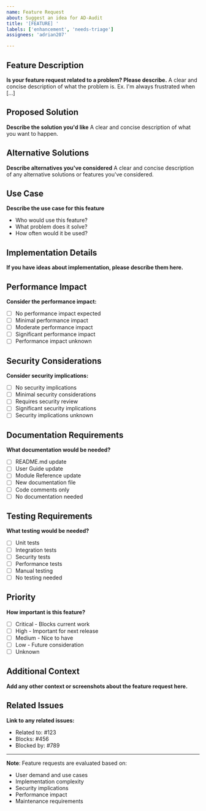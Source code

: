 ```yaml
---
name: Feature Request
about: Suggest an idea for AD-Audit
title: '[FEATURE] '
labels: ['enhancement', 'needs-triage']
assignees: 'adrian207'

---
```


## Feature Description

**Is your feature request related to a problem? Please describe.**
A clear and concise description of what the problem is. Ex. I'm always frustrated when [...]

## Proposed Solution

**Describe the solution you'd like**
A clear and concise description of what you want to happen.

## Alternative Solutions

**Describe alternatives you've considered**
A clear and concise description of any alternative solutions or features you've considered.

## Use Case

**Describe the use case for this feature**
- Who would use this feature?
- What problem does it solve?
- How often would it be used?

## Implementation Details

**If you have ideas about implementation, please describe them here.**

## Performance Impact

**Consider the performance impact:**
- [ ] No performance impact expected
- [ ] Minimal performance impact
- [ ] Moderate performance impact
- [ ] Significant performance impact
- [ ] Performance impact unknown

## Security Considerations

**Consider security implications:**
- [ ] No security implications
- [ ] Minimal security considerations
- [ ] Requires security review
- [ ] Significant security implications
- [ ] Security implications unknown

## Documentation Requirements

**What documentation would be needed?**
- [ ] README.md update
- [ ] User Guide update
- [ ] Module Reference update
- [ ] New documentation file
- [ ] Code comments only
- [ ] No documentation needed

## Testing Requirements

**What testing would be needed?**
- [ ] Unit tests
- [ ] Integration tests
- [ ] Security tests
- [ ] Performance tests
- [ ] Manual testing
- [ ] No testing needed

## Priority

**How important is this feature?**
- [ ] Critical - Blocks current work
- [ ] High - Important for next release
- [ ] Medium - Nice to have
- [ ] Low - Future consideration
- [ ] Unknown

## Additional Context

**Add any other context or screenshots about the feature request here.**

## Related Issues

**Link to any related issues:**
- Related to: #123
- Blocks: #456
- Blocked by: #789

---

**Note**: Feature requests are evaluated based on:
- User demand and use cases
- Implementation complexity
- Security implications
- Performance impact
- Maintenance requirements
